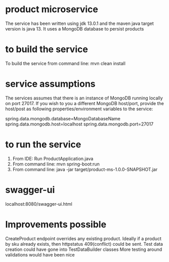 # product microservice

The service has been written using jdk 13.0.1 and the maven java target version is java 13.
It uses a MongoDB database to persist products

# to build the service

To build the service from command line: mvn clean install

# service assumptions
The services assumes that there is an instance of MongoDB running locally on port 27017.
If you wish to you a different MongoDB host/port, provide the host/post as following properties/environment variables to the service:

spring.data.mongodb.database=MongoDatabaseName
spring.data.mongodb.host=localhost
spring.data.mongodb.port=27017

# to run the service

1) From IDE: Run ProductApplication.java 
2) From command line: mvn spring-boot:run
3) From command line: java -jar target/product-ms-1.0.0-SNAPSHOT.jar

# swagger-ui
localhost:8080/swagger-ui.html

# Improvements possible
CreateProduct endpoint overrides any existing product. Ideally if a product by sku already exists, then httpstatus 409(conflict) 
could be sent.
Test data creation could have gone into TestDataBuilder classes
More testing around validations would have been nice


